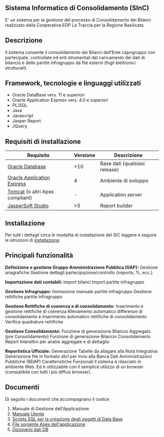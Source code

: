 ﻿

## Sistema Informatico di Consolidamento (SInC)
E' un sistema per la gestione del processo di Consolidamento dei Bilanci realizzato dalla Cooperativa EDP La Traccia per la Regione Basilicata.

## Descrizione
Il sistema consente il consolidamento dei Bilanci dell’Ente capogruppo con partecipate, controllate ed enti strumentali dal caricamento dei dati di bilancio e delle partite infragruppo da file esterni (fogli elettronici strutturati). 

## Framework, tecnologie e linguaggi utilizzati
 - Oracle DataBase vers. 11 e superiori
 - Oracle Application Express vers. 4.0 e superiori
 - PL/SQL
 - Java
 - Javascript
 - Jasper Report
 - JQuery

## Requisiti di installazione
|Requisito| Versione |Descrizione|
|-----------|-----------|---------|
| [Oracle Database](https://www.oracle.com/it/database/) | >10 |Base dati (qualsiasi release)
|[Oracle Application Express](https://apex.oracle.com/)|4|Ambiente di sviluppo
|[Tomcat](https://tomcat.apache.org) (o altri Apex compliant)|-|Application server 
|[JasperSoft Studio](https://community.jaspersoft.com)|>5|Report builder

## Installazione
Per tutti i dettagli circa le modalità di installazione del SIC leggere e seguire le istruzioni di [installazione](www.latraccia.it).

## Principali funzionalità

**Definizione e gestione Gruppo Amministrazione Pubblica (GAP):**
Gestione anagrafiche
Gestione dettagli partecipazione/controllo (importo, %, ecc.).

**Importazione dati contabili:**
Import bilanci
Import partite infragruppo 

**Gestione Infragruppo:**
Immissione manuale partite infragruppo
Gestione rettifiche partite Infragruppo

**Gestione Rettifiche di coerenza e di consolidamento:**
Inserimento e gestione rettifiche di coerenza
Rilevamento automatico differenze di consolidamento e inserimento automatico rettifiche di consolidamento
Verifica quadrature rettifiche

**Gestione Consolidamento:**
Funzione di generazione Bilancio Aggregato (pre Consolidamento)
Funzione di generazione Bilancio Consolidamento
Report Interattivi per analisi aggregate e di dettaglio

**Reportistica Ufficiale:**
Generazione Tabelle da allagare alla Nota Integrativa
Generazione file in formato xbrl per invio alla Banca Dati Amministrazioni Pubbliche (BDAP)
Caratteristiche Funzionali
Il sistema è rilasciato in ambiente Web. Ed è utilizzabile con il semplice utilizzo di un browser (compatibile con tutti i più diffusi browser).

## Documenti
Di seguito i documenti che accompagnano il codice

 1. Manuale di Gestione dell'Applicazione
 2. [Manuale Utente](https://github.com/RegioneBasilicata/SistemaInformaticoConsolidamento/blob/146e44d85d747740b361ccd84db5251c584f7454/Documenti/Manuale%20Utente%20SInC.pdf) 
 3. [Scripts SQL per la creazione degli oggetti di Data Base](https://github.com/RegioneBasilicata/SistemaInformaticoConsolidamento/blob/master/SQL/SInC_DB_DDL.sql)
 4. [File sorgente Apex dell'applicazione](https://github.com/RegioneBasilicata/SistemaInformaticoConsolidamento/blob/master/SQL/SInC_Application.sql)
 5. [Dizionario dati DB](https://github.com/RegioneBasilicata/SistemaInformaticoConsolidamento/tree/master/SInC%20DB%20Documentation)
